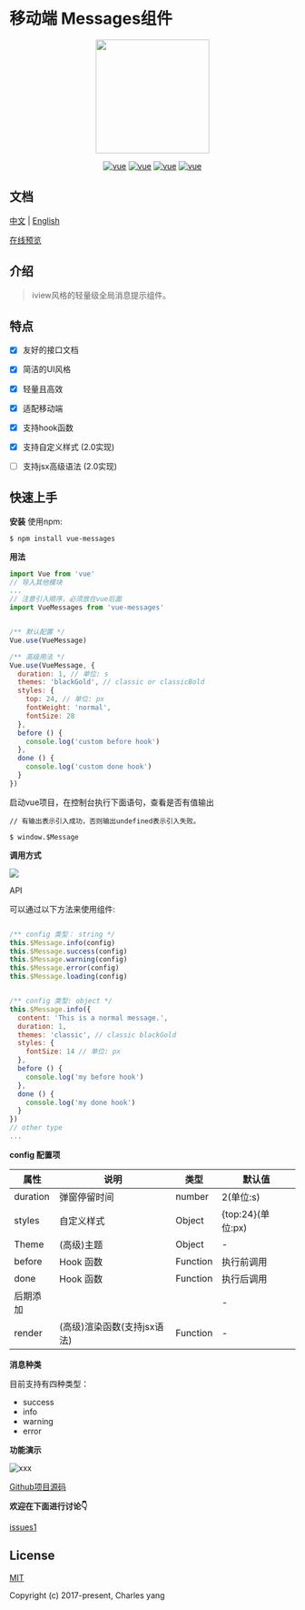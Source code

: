 # 移动端 Messages组件
<p align="center">
    <a href="http://www.yangoogle.com/#/work">
        <img width="200" src="https://file.iviewui.com/logo-new.svg"/>
    </a>
</p>


<p align="center">
  <a href="https://cn.vuejs.org/v2/guide/"><img src="https://makefriends.bs2dl.yy.com/bm1539228392003.svg" alt="vue"></a>
  <a href="https://www.npmjs.com/package/vue-messages"><img src="https://makefriends.bs2dl.yy.com/bm1541835935319.svg" alt="vue"></a>
  <a href="https://opensource.org/licenses/MIT"><img src="https://makefriends.bs2dl.yy.com/bm1539228515177.svg" alt="vue"></a>
  <a href="https://github.com/yang657850144/vue-message"><img src="https://makefriends.bs2dl.yy.com/bm1539228726851.svg" alt="vue"></a>
</p>

## 文档
[中文](https://github.com/yang657850144/vue-message/blob/master/README-ZH.md) | [English](https://github.com/yang657850144/vue-message/blob/master/README.md)

[在线预览](http://www.yangoogle.com/#/work)

## 介绍

> iview风格的轻量级全局消息提示组件。

## 特点

* [x]  友好的接口文档
* [x] 简洁的UI风格
* [x] 轻量且高效
* [x] 适配移动端
* [x] 支持hook函数
* [x] 支持自定义样式 (2.0实现)
* [ ] 支持jsx高级语法 (2.0实现)


## 快速上手

**安装**
使用npm:

```
$ npm install vue-messages
```

**用法**

```javascript
import Vue from 'vue'
// 导入其他模块
...
// 注意引入顺序，必须放在vue后面
import VueMessages from 'vue-messages'


/** 默认配置 */
Vue.use(VueMessage)

/** 高级用法 */
Vue.use(VueMessage, {
  duration: 1, // 单位: s
  themes: 'blackGold', // classic or classicBold
  styles: {
    top: 24, // 单位: px
    fontWeight: 'normal',
    fontSize: 28
  },
  before () {
    console.log('custom before hook')
  },
  done () {
    console.log('custom done hook')
  }
})
```


启动vue项目，在控制台执行下面语句，查看是否有值输出

```
// 有输出表示引入成功，否则输出undefined表示引入失败。

$ window.$Message
```


**调用方式**

![](https://makefriends.bs2dl.yy.com/bm1541836106053.jpg)




API

可以通过以下方法来使用组件:

```javascript

/** config 类型： string */
this.$Message.info(config)
this.$Message.success(config)
this.$Message.warning(config)
this.$Message.error(config)
this.$Message.loading(config)


/** config 类型: object */
this.$Message.info({
  content: 'This is a normal message.',
  duration: 1,
  themes: 'classic', // classic blackGold
  styles: {
    fontSize: 14 // 单位: px
  },
  before () {
    console.log('my before hook')
  },
  done () {
    console.log('my done hook')
  }
})
// other type 
...
```


**config 配置项**


| 属性 | 说明 | 类型 | 默认值 |
| --- | --- | --- | --- |
| duration | 弹窗停留时间 | number | 2(单位:s) |
| styles | 自定义样式 | Object | {top:24}(单位:px) |
| Theme | (高级)主题 | Object | - |
| before | Hook 函数 | Function | 执行前调用 |
| done | Hook 函数 | Function | 执行后调用 |
| 后期添加 |  |  | - |
| render | (高级)渲染函数(支持jsx语法) | Function | - |


**消息种类**


目前支持有四种类型：

- success
- info
- warning
- error

**功能演示** 

![xxx](
https://o-id.ihago.net/boss/b596fcd2ce5e7bb51af674baeef9a348/GIF.gif)



[Github项目源码](https://github.com/yang657850144/vue-message)


**欢迎在下面进行讨论👇**

[issues1](https://github.com/yang657850144/vue-message/issues/1)

## License
[MIT](http://opensource.org/licenses/MIT)

Copyright (c) 2017-present, Charles yang

